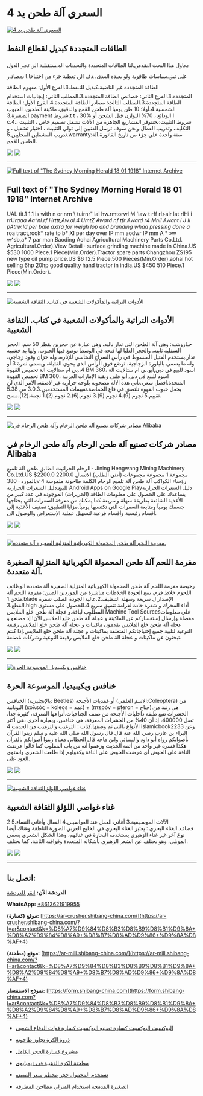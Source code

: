# السعري آلة طحن يد 4

<a href="https://swt.shibang-china.com/?l=ar&img&k=%D8%A7%D9%84%D8%B3%D8%B9%D8%B1%D9%8A+%D8%A2%D9%84%D8%A9+%D8%B7%D8%AD%D9%86+%D9%8A%D8%AF+4" target="_blank">![السعري آلة طحن يد 4](http://static.shibang-china.com/all-800x300/841.jpg)</a>

## اﻟﻄﺎﻗﺎت اﻟﻤﺘﺠﺪدة ﻛﺒﺪﻳﻞ ﻟﻘﻄﺎع اﻟﻨﻔﻂ
ﳛﺎول ﻫﺬا اﻟﺒﺤﺚ ا.ﻳﻘﺪمن.ﻟﻨﺎ اﻟﻄﺎﻗﺎت اﳌﺘﺠﺪدة واﻟﺘﺤﺪﻳﺎت اﳌ.ﺴﺘﻘﺒﻠﻴﺔ.اﻟﱵ ﲡﱪ اﻟﺪول ﻋﻠﻰ ﺗﺒﲏ.ﺳﻴﺎﺳﺎت ﻃﺎﻗﻮﻳﺔ وﻟﻮ ﺑﻌﻴﺪة اﳌﺪى، ﺪف اﱃ ﺗﻐﻄﻴﺔ ﺟﺰء ﻣﻦ اﺣﺘﻴﺎﺟﺎ ﺎ ﲟﺼﺎد.ر اﻟﻄﺎﻗﺔ اﳌﺘﺠﺪدة ﻏﲑ اﻟﻨﺎﺿﺒﺔ.ﻛﺒﺪﻳﻞ ﻟﻠﻨ.ﻔﻂ.3.اﻟﻔﺮع اﻷول: ﻣﻔﻬﻮم اﻟﻄﺎﻗﺔ اﻟﻤﺘﺠﺪدة.3.اﻟﻔﺮع اﻟﺜﺎﻧﻲ: ﺧﺼﺎﺋﺺ اﻟﻄﺎﻗﺔ اﻟﻤﺘﺠﺪدة.3.اﻟﻤﻄﻠﺐ اﻟﺜﺎﻧﻲ: إﻳﺠﺎﺑﻴﺎت اﺳﺘﺨﺪام اﻟﻄﺎﻗﺔ اﻟﻤﺘﺠﺪدة.3.اﻟﻤﻄﻠﺐ اﻟﺜﺎﻟﺚ: ﻣﺼﺎدر اﻟﻄﺎﻗﺔ اﻟﻤﺘﺠﺪدة.4.اﻟﻔﺮع اﻷول: اﻟﻄﺎﻗﺔ اﻟﺸﻤﺴﻴﺔ.4.أوﻻ:.10 طن يوميا آلة طحن القمح والدقيق، ماكينة الطحين، الحبوب الصغيرة.3.payment شروط:t t ، 30% الودائع ، 70% التوازن قبل الشحن أو l c.4.شروط التثبيت:نحنتوفر المشاريع الجاهزة من الآلات تشمل تصميم خاص ، التثبيت ، التكليف وتدريب العمال.ونحن سوف ترسل الفنيين إلى تولي التثبيت ، اختبار تشغيل ، و تدريب المشغلين المحليين.5.warranty:سنة واحدة على جزء من تاريخ الفاتورة.آلة الطحن القمح.


<a href="https://whatsapp.shibangsoft.com/WhatsApp.php" target="_blank" title="WhatsApp">![](http://static.shibang-china.com/icon/whatsapp.png)</a> <a href="https://swt.shibang-china.com/?l=ar&icon&k=%D8%A7%D9%84%D8%B3%D8%B9%D8%B1%D9%8A+%D8%A2%D9%84%D8%A9+%D8%B7%D8%AD%D9%86+%D9%8A%D8%AF+4" target="_blank">![](http://static.shibang-china.com/icon/chat-ar.png)</a>

---

<a href="https://swt.shibang-china.com/?l=ar&img&k=%D8%A7%D9%84%D8%B3%D8%B9%D8%B1%D9%8A+%D8%A2%D9%84%D8%A9+%D8%B7%D8%AD%D9%86+%D9%8A%D8%AF+4" target="_blank">![Full text of &quot;The Sydney Morning Herald 18 01 1918&quot; Internet Archive](http://static.shibang-china.com/all-800x300/59.jpg)</a>

## Full text of &quot;The Sydney Morning Herald 18 01 1918&quot; Internet Archive
UAL tit.1 1.1 is with n or nrn \ tuirnr&quot; lai hw.rmtorwl M &#39;law t rff rl&gt;alr lat rlHi i rrU*raaa Aa^nl.rf Hrttt,Aw.ol.4 UmtZ Award nf tfr Award r4 Mnii Awant i J II pAtrw.Id per bale axtra for weigh lop and branding whaa pressing done a* roa tract,rook* rate to b* XI per day over IP mm aodwr IP mm A * »w w^sb,a* 7 par man.Baoding Aohai Agricultural Machinery Parts Co.Ltd. Agricultural.Order).View Detail &middot; surface grinding machine made in China.US $530 1000 Piece.1 Piece(Min.Order).Tractor spare parts Changzhou ZS195 new type oil pump price.US $6 12.5 Piece.500 Pieces(Min.Order).aohai hot selling 6hp 20hp good quality hand tractor in india.US $450 510 Piece.1 Piece(Min.Order).


<a href="https://whatsapp.shibangsoft.com/WhatsApp.php" target="_blank" title="WhatsApp">![](http://static.shibang-china.com/icon/whatsapp.png)</a> <a href="https://swt.shibang-china.com/?l=ar&icon&k=%D8%A7%D9%84%D8%B3%D8%B9%D8%B1%D9%8A+%D8%A2%D9%84%D8%A9+%D8%B7%D8%AD%D9%86+%D9%8A%D8%AF+4" target="_blank">![](http://static.shibang-china.com/icon/chat-ar.png)</a>

---

<a href="https://swt.shibang-china.com/?l=ar&img&k=%D8%A7%D9%84%D8%B3%D8%B9%D8%B1%D9%8A+%D8%A2%D9%84%D8%A9+%D8%B7%D8%AD%D9%86+%D9%8A%D8%AF+4" target="_blank">![الأدوات التراثية والمأكولات الشعبية في كتاب. الثقافة الشعبية](http://static.shibang-china.com/all-800x300/19.jpg)</a>

## الأدوات التراثية والمأكولات الشعبية في كتاب. الثقافة الشعبية
جـاروشـه: وهي آلة الطحن التي تدار باليد، وهي عبارة عن حجرين بقطر 50 سم، الحجر السفلية ثابتة، والحجر العليا لها فتحة في الوسط توضع فيها الحبوب، ولها يد خشبية تدار.يستخدم الفتيل المبسوط في رأس السراج النحاسي للإنارة، وله خزان وقود زجاجي، وله ما يسمى بالبلورة الزجاجية، توضع فوق الرأس الذي يحوي الفتيلة، ويسمى نمرة 3 أو 4،.بي ام ستالايت الة تحميص القهوة BM 360، اسود للبيع في دبي,أبو.بي ام ستالايت الة تحميص القهوة BM 360، اسود للبيع في دبي,أبو ظبي وبقية الإمارات العربية المتحدة.افضل سعر،.تأتي هذه الالة مصحوبة بلوحة حرارية غير لاصقة، الامر الذي لن يجعل حبوب القهوة تلتصق في قاع الحماصة.تقييمات المستخدمين.3.0.3 من 5.38 تقييم.5 نجوم.(9).4 نجوم.(9).3 نجوم.(6).2 نجوم.(2).1 نجمة.(12).مسح.


<a href="https://whatsapp.shibangsoft.com/WhatsApp.php" target="_blank" title="WhatsApp">![](http://static.shibang-china.com/icon/whatsapp.png)</a> <a href="https://swt.shibang-china.com/?l=ar&icon&k=%D8%A7%D9%84%D8%B3%D8%B9%D8%B1%D9%8A+%D8%A2%D9%84%D8%A9+%D8%B7%D8%AD%D9%86+%D9%8A%D8%AF+4" target="_blank">![](http://static.shibang-china.com/icon/chat-ar.png)</a>

---

<a href="https://swt.shibang-china.com/?l=ar&img&k=%D8%A7%D9%84%D8%B3%D8%B9%D8%B1%D9%8A+%D8%A2%D9%84%D8%A9+%D8%B7%D8%AD%D9%86+%D9%8A%D8%AF+4" target="_blank">![مصادر شركات تصنيع آلة طحن الرخام وآلة طحن الرخام في Alibaba](http://static.shibang-china.com/all-800x300/1143.jpg)</a>

## مصادر شركات تصنيع آلة طحن الرخام وآلة طحن الرخام في Alibaba
الرخام الجرانيت الطابق طحن آلة تلميع &middot; Jining Hengwang Mining Machinery Co.Ltd.US $2200.0 2200.0 مجموعة.1 مجموعة مجموعات (أدني الطلب).الاتصال بالمورد &middot; 380v 4 رؤساء الكواكب آلة طحن آلة تلميع الرخام الكلمة طاحونة ملموسة للبيع.دليل السعرات الحرارية Android Apps on Google Playدليل السعرات الحرارية يساعدك على الحصول على معلومات الطاقة (الحريرات) الموجودة في عدد كبير من الأغذية الشائعة بطريقة سهلة وسريعة كما يمكنك من معرفة السعرات التي يحتاجها جسمك يومياً ومتابعة السعرات التي تكتسبها يومياً.مزايا التطبيق: تصنيف الأغذية إلى أقسام رئيسية وأقسام فرعية لتسهيل عملية الإستعراض والوصول الى.


<a href="https://whatsapp.shibangsoft.com/WhatsApp.php" target="_blank" title="WhatsApp">![](http://static.shibang-china.com/icon/whatsapp.png)</a> <a href="https://swt.shibang-china.com/?l=ar&icon&k=%D8%A7%D9%84%D8%B3%D8%B9%D8%B1%D9%8A+%D8%A2%D9%84%D8%A9+%D8%B7%D8%AD%D9%86+%D9%8A%D8%AF+4" target="_blank">![](http://static.shibang-china.com/icon/chat-ar.png)</a>

---

<a href="https://swt.shibang-china.com/?l=ar&img&k=%D8%A7%D9%84%D8%B3%D8%B9%D8%B1%D9%8A+%D8%A2%D9%84%D8%A9+%D8%B7%D8%AD%D9%86+%D9%8A%D8%AF+4" target="_blank">![مفرمة اللحم آلة طحن المحمولة الكهربائية المنزلية الصغيرة آلة متعددة.](http://static.shibang-china.com/all-800x300/556.jpg)</a>

## مفرمة اللحم آلة طحن المحمولة الكهربائية المنزلية الصغيرة آلة متعددة.
رخيصة مفرمة اللحم آلة طحن المحمولة الكهربائية المنزلية الصغيرة آلة متعددة الوظائف اللحوم خلاط فرم، يبيع الجودة الخلاطات مباشرة من الموردين الصين: مفرمة اللحم آلة طحن.1.blade الإصدار ل سريعة وسهلة التنظيف.2.عالية الجودة الصلب شفرة القطع.3.high أداء المحرك و شفرة حادة لغرامة تنميق سريع.4.للحصول على مستوى المطلوب لياقة.و عجلة آلة طحن خلع الملابس Machine Tool Sourcesعلى معلومات مفصلة وإرسال إستفساركم عن الماكينة و عجلة آلة طحن خلع الملابس الآن! إذ مصنعو و عجلة آلة طحن خلع الملابس يقدمون ماكينات و عجلة آلة طحن خلع الملابس رفيعة النوعية لتلبية جميع إحتياجاتكم المتعلقة بماكينات و عجلة آلة طحن خلع الملابس.إذا كنتم تبحثون عن ماكينات و عجلة آلة طحن خلع الملابس رفيعة النوعية وشركات مُصنعة.


<a href="https://whatsapp.shibangsoft.com/WhatsApp.php" target="_blank" title="WhatsApp">![](http://static.shibang-china.com/icon/whatsapp.png)</a> <a href="https://swt.shibang-china.com/?l=ar&icon&k=%D8%A7%D9%84%D8%B3%D8%B9%D8%B1%D9%8A+%D8%A2%D9%84%D8%A9+%D8%B7%D8%AD%D9%86+%D9%8A%D8%AF+4" target="_blank">![](http://static.shibang-china.com/icon/chat-ar.png)</a>

---

<a href="https://swt.shibang-china.com/?l=ar&img&k=%D8%A7%D9%84%D8%B3%D8%B9%D8%B1%D9%8A+%D8%A2%D9%84%D8%A9+%D8%B7%D8%AD%D9%86+%D9%8A%D8%AF+4" target="_blank">![خنافس ويكيبيديا، الموسوعة الحرة](http://static.shibang-china.com/all-800x300/262.jpg)</a>

## خنافس ويكيبيديا، الموسوعة الحرة
الخنافس (بالإنجليزية: Beetles) أو غمديات الأجنحة (الاسم العلمي:Coleoptera) من اليونانية (κολεός = koleos = غمد) + (πτερόν = pteron = جناح).هي رتبة من الحشرات تتبع طبقة داخليات الأجنحة من صنف الجناحيات.أنواعها المعرفة، كثيرة جدا، تصل 400000، إذ أن 40% من الحشرات المعرفة، هي خنافس، وبعبارة أخرى ،هي أكثر الأنواع ،التي تم وصفها.كتاب : الترغيب والترهيب من الحديث 4 islamicbook2233 وعن البراء بن عازب رضي الله عنه قال قال رسول الله صلى الله عليه و سلم زينوا القرآن بأصواتكم رواه أبو داود والنسائي وابن ماجه قال الخطابي معناه زينوا أصواتكم بالقرآن هكذا فسره غير واحد من أئمة الحديث وزعموا أنه من باب المقلوب كما قالوا عرضت الناقة على الحوض أي عرضت الحوض على الناقة وكقولهم إذا طلعت الشعرى واستوى العود على.


<a href="https://whatsapp.shibangsoft.com/WhatsApp.php" target="_blank" title="WhatsApp">![](http://static.shibang-china.com/icon/whatsapp.png)</a> <a href="https://swt.shibang-china.com/?l=ar&icon&k=%D8%A7%D9%84%D8%B3%D8%B9%D8%B1%D9%8A+%D8%A2%D9%84%D8%A9+%D8%B7%D8%AD%D9%86+%D9%8A%D8%AF+4" target="_blank">![](http://static.shibang-china.com/icon/chat-ar.png)</a>

---

<a href="https://swt.shibang-china.com/?l=ar&img&k=%D8%A7%D9%84%D8%B3%D8%B9%D8%B1%D9%8A+%D8%A2%D9%84%D8%A9+%D8%B7%D8%AD%D9%86+%D9%8A%D8%AF+4" target="_blank">![غناء غواصي اللؤلؤ الثقافة الشعبية](http://static.shibang-china.com/all-800x300/1193.jpg)</a>

## غناء غواصي اللؤلؤ الثقافة الشعبية
2 الآلات الموسـيقية.3 أغاني العمل عند الغواصيـن.4 القفال وأغاني النساء.5 قصائـد.الغناء البحري : يعتبر الغناء البحري في الخليج العربي الصورة الناطقة.وهناك أيضا نوع آخر غير غناء الزهيري يستخدمه البحارة في غنائهم، وهذا الشكل الشعري يسمى المويلي، وهو يختلف عن الشعر الزهيري بأشكاله المتعددة وقوافيه الثابتة، كما يختلف.

<a href="https://whatsapp.shibangsoft.com/WhatsApp.php" target="_blank" title="WhatsApp">![](http://static.shibang-china.com/icon/whatsapp.png)</a> <a href="https://swt.shibang-china.com/?l=ar&icon&k=%D8%A7%D9%84%D8%B3%D8%B9%D8%B1%D9%8A+%D8%A2%D9%84%D8%A9+%D8%B7%D8%AD%D9%86+%D9%8A%D8%AF+4" target="_blank">![](http://static.shibang-china.com/icon/chat-ar.png)</a>

---
## اتصل بنا:

**الدردشة الآن:** [انقر للدردشة](https://swt.shibang-china.com?l=ar&contact&k=%D8%A7%D9%84%D8%B3%D8%B9%D8%B1%D9%8A+%D8%A2%D9%84%D8%A9+%D8%B7%D8%AD%D9%86+%D9%8A%D8%AF+4)

**WhatsApp:**  [+8613621919955](https://whatsapp.shibangsoft.com/WhatsApp.php)

**موقع (كسارة):** [https://ar-crusher.shibang-china.com/](https://ar-crusher.shibang-china.com/?l=ar&contact&k=%D8%A7%D9%84%D8%B3%D8%B9%D8%B1%D9%8A+%D8%A2%D9%84%D8%A9+%D8%B7%D8%AD%D9%86+%D9%8A%D8%AF+4)

**موقع (مطحنة):** [https://ar-mill.shibang-china.com/](https://ar-mill.shibang-china.com/?l=ar&contact&k=%D8%A7%D9%84%D8%B3%D8%B9%D8%B1%D9%8A+%D8%A2%D9%84%D8%A9+%D8%B7%D8%AD%D9%86+%D9%8A%D8%AF+4)

**نموذج الاستفسار:** [https://form.shibang-china.com](https://form.shibang-china.com?l=ar&contact&k=%D8%A7%D9%84%D8%B3%D8%B9%D8%B1%D9%8A+%D8%A2%D9%84%D8%A9+%D8%B7%D8%AD%D9%86+%D9%8A%D8%AF+4)

* [البوكسيت البوكسيت كسارة تصنيع البوكسيت كسارة قوات الدفاع الشعبي](../28/%D8%A7%D9%84%D8%A8%D9%88%D9%83%D8%B3%D9%8A%D8%AA%20%D8%A7%D9%84%D8%A8%D9%88%D9%83%D8%B3%D9%8A%D8%AA%20%D9%83%D8%B3%D8%A7%D8%B1%D8%A9%20%D8%AA%D8%B5%D9%86%D9%8A%D8%B9%20%D8%A7%D9%84%D8%A8%D9%88%D9%83%D8%B3%D9%8A%D8%AA%20%D9%83%D8%B3%D8%A7%D8%B1%D8%A9%20%D9%82%D9%88%D8%A7%D8%AA%20%D8%A7%D9%84%D8%AF%D9%81%D8%A7%D8%B9%20%D8%A7%D9%84%D8%B4%D8%B9%D8%A8%D9%8A.md)

* [ذروة الكرة تجاوز طاحونة](../30/%D8%B0%D8%B1%D9%88%D8%A9%20%D8%A7%D9%84%D9%83%D8%B1%D8%A9%20%D8%AA%D8%AC%D8%A7%D9%88%D8%B2%20%D8%B7%D8%A7%D8%AD%D9%88%D9%86%D8%A9.md)

* [مشروع كسارة الحجر الكامل](../27/%D9%85%D8%B4%D8%B1%D9%88%D8%B9%20%D9%83%D8%B3%D8%A7%D8%B1%D8%A9%20%D8%A7%D9%84%D8%AD%D8%AC%D8%B1%20%D8%A7%D9%84%D9%83%D8%A7%D9%85%D9%84.md)

* [مطحنة الكرة الذهبية في زيمبابوي](../29/%D9%85%D8%B7%D8%AD%D9%86%D8%A9%20%D8%A7%D9%84%D9%83%D8%B1%D8%A9%20%D8%A7%D9%84%D8%B0%D9%87%D8%A8%D9%8A%D8%A9%20%D9%81%D9%8A%20%D8%B2%D9%8A%D9%85%D8%A8%D8%A7%D8%A8%D9%88%D9%8A.md)

* [تستخدم المحمول حجر محطم سعر المصنع](../27/%D8%AA%D8%B3%D8%AA%D8%AE%D8%AF%D9%85%20%D8%A7%D9%84%D9%85%D8%AD%D9%85%D9%88%D9%84%20%D8%AD%D8%AC%D8%B1%20%D9%85%D8%AD%D8%B7%D9%85%20%D8%B3%D8%B9%D8%B1%20%D8%A7%D9%84%D9%85%D8%B5%D9%86%D8%B9.md)

* [الصغيرة المدمجة استخدام المنزلي مطاحن المطرقة](../28/%D8%A7%D9%84%D8%B5%D8%BA%D9%8A%D8%B1%D8%A9%20%D8%A7%D9%84%D9%85%D8%AF%D9%85%D8%AC%D8%A9%20%D8%A7%D8%B3%D8%AA%D8%AE%D8%AF%D8%A7%D9%85%20%D8%A7%D9%84%D9%85%D9%86%D8%B2%D9%84%D9%8A%20%D9%85%D8%B7%D8%A7%D8%AD%D9%86%20%D8%A7%D9%84%D9%85%D8%B7%D8%B1%D9%82%D8%A9.md)